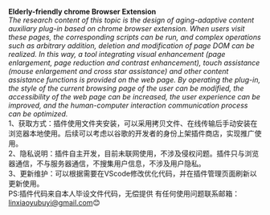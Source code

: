 **Elderly-friendly chrome Browser Extension**  
*The research content of this topic is the design of aging-adaptive content auxiliary plug-in based on chrome browser extension. 
When users visit these pages, the corresponding scripts can be run, and complex operations such as arbitrary addition, 
deletion and modification of page DOM can be realized. In this way, a tool integrating visual enhancement 
(page enlargement, page reduction and contrast enhancement), 
touch assistance (mouse enlargement and cross star assistance) and other content assistance functions is provided on the web page. 
By operating the plug-in, the style of the current browsing page of the user can be modified, the accessibility of the web page can be increased, 
the user experience can be improved, and the human-computer interaction communication process can be optimized.*  
1、获取方式：插件使用文件夹安装，可以采用拷贝文件、在线传输后手动安装在浏览器本地使用。后续可以考虑以谷歌的开发者的身份上架插件商店，实现推广使用。  
2、隐私说明：插件自主开发，目前未联网使用，不涉及侵权问题。插件只与浏览器通信，不与服务器通信，不搜集用户信息，不涉及用户隐私。  
3、更新维护：可以根据需要在VScode修改优化代码，并在插件管理页面刷新以更新使用。  
PS:插件代码来自本人毕设文件代码，无偿提供  有任何使用问题联系邮箱：linxiaoyubuyi@gmail.com😊
